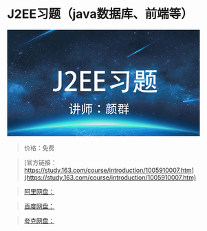 # J2EE习题（java数据库、前端等）

![img](../../../assets/study163/free/0d06e38c-7a81-4c3f-b741-b76a94273a33.png)

> 价格：免费

> [官方链接：https://study.163.com/course/introduction/1005910007.htm](https://study.163.com/course/introduction/1005910007.htm)

> [阿里网盘：]()

> [百度网盘：]()

> [夸克网盘：]()
